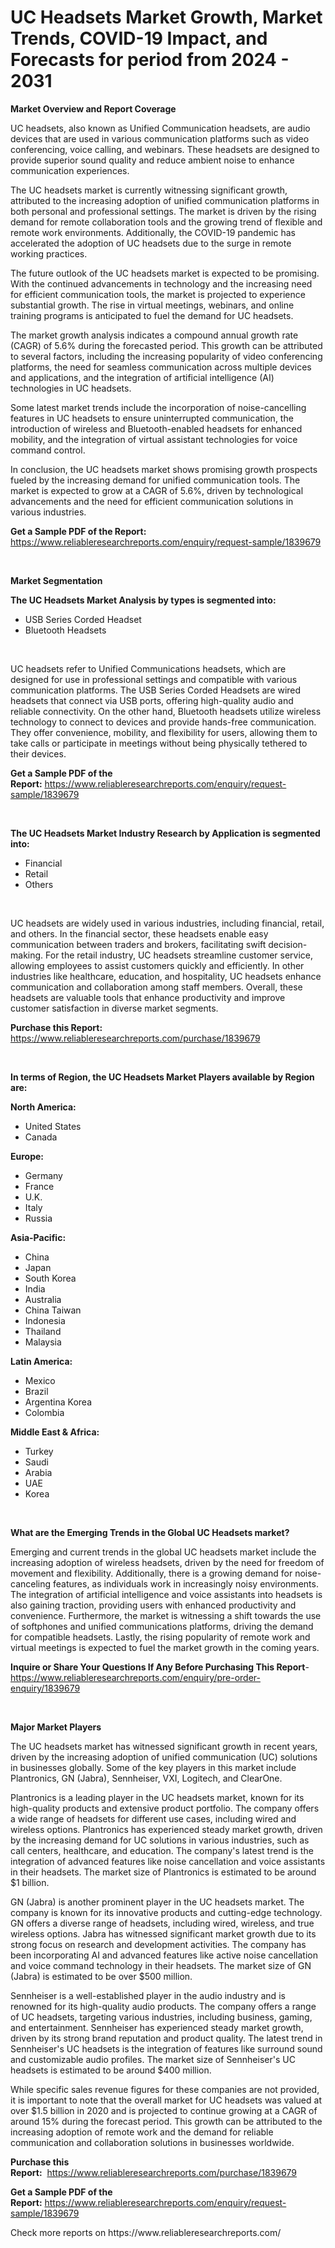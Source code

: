 <p><h1>UC Headsets Market Growth, Market Trends, COVID-19 Impact, and Forecasts for period from 2024 - 2031</h1></p><p><strong>Market Overview and Report Coverage</strong></p>
<p><p>UC headsets, also known as Unified Communication headsets, are audio devices that are used in various communication platforms such as video conferencing, voice calling, and webinars. These headsets are designed to provide superior sound quality and reduce ambient noise to enhance communication experiences.</p><p>The UC headsets market is currently witnessing significant growth, attributed to the increasing adoption of unified communication platforms in both personal and professional settings. The market is driven by the rising demand for remote collaboration tools and the growing trend of flexible and remote work environments. Additionally, the COVID-19 pandemic has accelerated the adoption of UC headsets due to the surge in remote working practices.</p><p>The future outlook of the UC headsets market is expected to be promising. With the continued advancements in technology and the increasing need for efficient communication tools, the market is projected to experience substantial growth. The rise in virtual meetings, webinars, and online training programs is anticipated to fuel the demand for UC headsets.</p><p>The market growth analysis indicates a compound annual growth rate (CAGR) of 5.6% during the forecasted period. This growth can be attributed to several factors, including the increasing popularity of video conferencing platforms, the need for seamless communication across multiple devices and applications, and the integration of artificial intelligence (AI) technologies in UC headsets.</p><p>Some latest market trends include the incorporation of noise-cancelling features in UC headsets to ensure uninterrupted communication, the introduction of wireless and Bluetooth-enabled headsets for enhanced mobility, and the integration of virtual assistant technologies for voice command control.</p><p>In conclusion, the UC headsets market shows promising growth prospects fueled by the increasing demand for unified communication tools. The market is expected to grow at a CAGR of 5.6%, driven by technological advancements and the need for efficient communication solutions in various industries.</p></p>
<p><strong>Get a Sample PDF of the Report:</strong> <a href="https://www.reliableresearchreports.com/enquiry/request-sample/1839679">https://www.reliableresearchreports.com/enquiry/request-sample/1839679</a></p>
<p>&nbsp;</p>
<p><strong>Market Segmentation</strong></p>
<p><strong>The UC Headsets Market Analysis by types is segmented into:</strong></p>
<p><ul><li>USB Series Corded Headset</li><li>Bluetooth Headsets</li></ul></p>
<p>&nbsp;</p>
<p><p>UC headsets refer to Unified Communications headsets, which are designed for use in professional settings and compatible with various communication platforms. The USB Series Corded Headsets are wired headsets that connect via USB ports, offering high-quality audio and reliable connectivity. On the other hand, Bluetooth headsets utilize wireless technology to connect to devices and provide hands-free communication. They offer convenience, mobility, and flexibility for users, allowing them to take calls or participate in meetings without being physically tethered to their devices.</p></p>
<p><strong>Get a Sample PDF of the Report:</strong>&nbsp;<a href="https://www.reliableresearchreports.com/enquiry/request-sample/1839679">https://www.reliableresearchreports.com/enquiry/request-sample/1839679</a></p>
<p>&nbsp;</p>
<p><strong>The UC Headsets Market Industry Research by Application is segmented into:</strong></p>
<p><ul><li>Financial</li><li>Retail</li><li>Others</li></ul></p>
<p>&nbsp;</p>
<p><p>UC headsets are widely used in various industries, including financial, retail, and others. In the financial sector, these headsets enable easy communication between traders and brokers, facilitating swift decision-making. For the retail industry, UC headsets streamline customer service, allowing employees to assist customers quickly and efficiently. In other industries like healthcare, education, and hospitality, UC headsets enhance communication and collaboration among staff members. Overall, these headsets are valuable tools that enhance productivity and improve customer satisfaction in diverse market segments.</p></p>
<p><strong>Purchase this Report:</strong>&nbsp; <a href="https://www.reliableresearchreports.com/purchase/1839679">https://www.reliableresearchreports.com/purchase/1839679</a></p>
<p>&nbsp;</p>
<p><strong>In terms of Region, the UC Headsets Market Players available by Region are:</strong></p>
<p>
    <p> <strong> North America: </strong>
        <ul>
            <li>United States</li>
            <li>Canada</li>
        </ul>
        </p> 
    <p> <strong> Europe: </strong>
        <ul>
            <li>Germany</li>
            <li>France</li>
            <li>U.K.</li>
            <li>Italy</li>
            <li>Russia</li>
        </ul>
        </p> 
    <p> <strong> Asia-Pacific: </strong>
        <ul>
            <li>China</li>
            <li>Japan</li>
            <li>South Korea</li>
            <li>India</li>
            <li>Australia</li>
            <li>China Taiwan</li>
            <li>Indonesia</li>
            <li>Thailand</li>
            <li>Malaysia</li>
        </ul>
        </p> 
    <p> <strong> Latin America: </strong>
        <ul>
            <li>Mexico</li>
            <li>Brazil</li>
            <li>Argentina Korea</li>
            <li>Colombia</li>
        </ul>
        </p> 
    <p> <strong> Middle East & Africa: </strong>
        <ul>
            <li>Turkey</li>
            <li>Saudi</li>
            <li>Arabia</li>
            <li>UAE</li>
            <li>Korea</li>
        </ul>
    </p>
    </p>
<p>&nbsp;</p>
<p><strong>What are the Emerging Trends in the Global UC Headsets market?</strong></p>
<p><p>Emerging and current trends in the global UC headsets market include the increasing adoption of wireless headsets, driven by the need for freedom of movement and flexibility. Additionally, there is a growing demand for noise-canceling features, as individuals work in increasingly noisy environments. The integration of artificial intelligence and voice assistants into headsets is also gaining traction, providing users with enhanced productivity and convenience. Furthermore, the market is witnessing a shift towards the use of softphones and unified communications platforms, driving the demand for compatible headsets. Lastly, the rising popularity of remote work and virtual meetings is expected to fuel the market growth in the coming years.</p></p>
<p><strong>Inquire or Share Your Questions If Any Before Purchasing This Report</strong>- <a href="https://www.reliableresearchreports.com/enquiry/pre-order-enquiry/1839679">https://www.reliableresearchreports.com/enquiry/pre-order-enquiry/1839679</a></p>
<p>&nbsp;</p>
<p><strong>Major Market Players</strong></p>
<p><p>The UC headsets market has witnessed significant growth in recent years, driven by the increasing adoption of unified communication (UC) solutions in businesses globally. Some of the key players in this market include Plantronics, GN (Jabra), Sennheiser, VXI, Logitech, and ClearOne.</p><p>Plantronics is a leading player in the UC headsets market, known for its high-quality products and extensive product portfolio. The company offers a wide range of headsets for different use cases, including wired and wireless options. Plantronics has experienced steady market growth, driven by the increasing demand for UC solutions in various industries, such as call centers, healthcare, and education. The company's latest trend is the integration of advanced features like noise cancellation and voice assistants in their headsets. The market size of Plantronics is estimated to be around $1 billion.</p><p>GN (Jabra) is another prominent player in the UC headsets market. The company is known for its innovative products and cutting-edge technology. GN offers a diverse range of headsets, including wired, wireless, and true wireless options. Jabra has witnessed significant market growth due to its strong focus on research and development activities. The company has been incorporating AI and advanced features like active noise cancellation and voice command technology in their headsets. The market size of GN (Jabra) is estimated to be over $500 million.</p><p>Sennheiser is a well-established player in the audio industry and is renowned for its high-quality audio products. The company offers a range of UC headsets, targeting various industries, including business, gaming, and entertainment. Sennheiser has experienced steady market growth, driven by its strong brand reputation and product quality. The latest trend in Sennheiser's UC headsets is the integration of features like surround sound and customizable audio profiles. The market size of Sennheiser's UC headsets is estimated to be around $400 million.</p><p>While specific sales revenue figures for these companies are not provided, it is important to note that the overall market for UC headsets was valued at over $1.5 billion in 2020 and is projected to continue growing at a CAGR of around 15% during the forecast period. This growth can be attributed to the increasing adoption of remote work and the demand for reliable communication and collaboration solutions in businesses worldwide.</p></p>
<p><strong>Purchase this Report:</strong>&nbsp;&nbsp;<a href="https://www.reliableresearchreports.com/purchase/1839679">https://www.reliableresearchreports.com/purchase/1839679</a></p>
<p></p>
<p><strong>Get a Sample PDF of the Report:</strong>&nbsp;<a href="https://www.reliableresearchreports.com/enquiry/request-sample/1839679">https://www.reliableresearchreports.com/enquiry/request-sample/1839679</a></p>
<p>Check more reports on https://www.reliableresearchreports.com/</p>